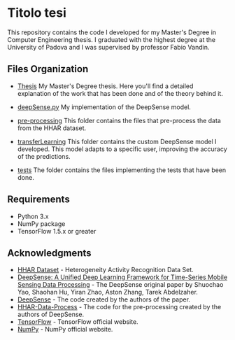 # Titolo tesi 

This repository contains the code I developed for my Master's Degree in Computer Engineering thesis. I graduated with the highest degree at the University of Padova and I was supervised by professor Fabio Vandin. 

## Files Organization

* [Thesis](DavideBuffelliThesis.pdf)
My Master's Degree thesis. Here you'll find a detailed explanation of the work that has been done and of the theory behind it.

* [deepSense.py](deepSense.py)
My implementation of the DeepSense model.

* [pre-processing](pre-processing)
This folder contains the files that pre-process the data from the HHAR dataset.

* [transferLearning](transferLearning)
This folder contains the custom DeepSense model I developed. This model adapts to a specific user, improving the accuracy of the predictions.

* [tests](tests)
The folder contains the files implementing the tests that have been done.

## Requirements

* Python 3.x
* NumPy package
* TensorFlow 1.5.x or greater

## Acknowledgments

* [HHAR Dataset](https://archive.ics.uci.edu/ml/datasets/Heterogeneity+Activity+Recognition) - Heterogeneity Activity Recognition Data Set.
* [DeepSense: A Unified Deep Learning Framework for Time-Series Mobile Sensing Data Processing](https://arxiv.org/abs/1611.01942) - The DeepSense original paper by Shuochao Yao, Shaohan Hu, Yiran Zhao, Aston Zhang, Tarek Abdelzaher.
* [DeepSense](https://github.com/yscacaca/DeepSense) - The code created by the authors of the paper.
* [HHAR-Data-Process](https://github.com/yscacaca/HHAR-Data-Process) - The code for the pre-processing created by the authors of DeepSense.
* [TensorFlow](https://www.tensorflow.org/) - TensorFlow official website.
* [NumPy](http://www.numpy.org) - NumPy official website.
